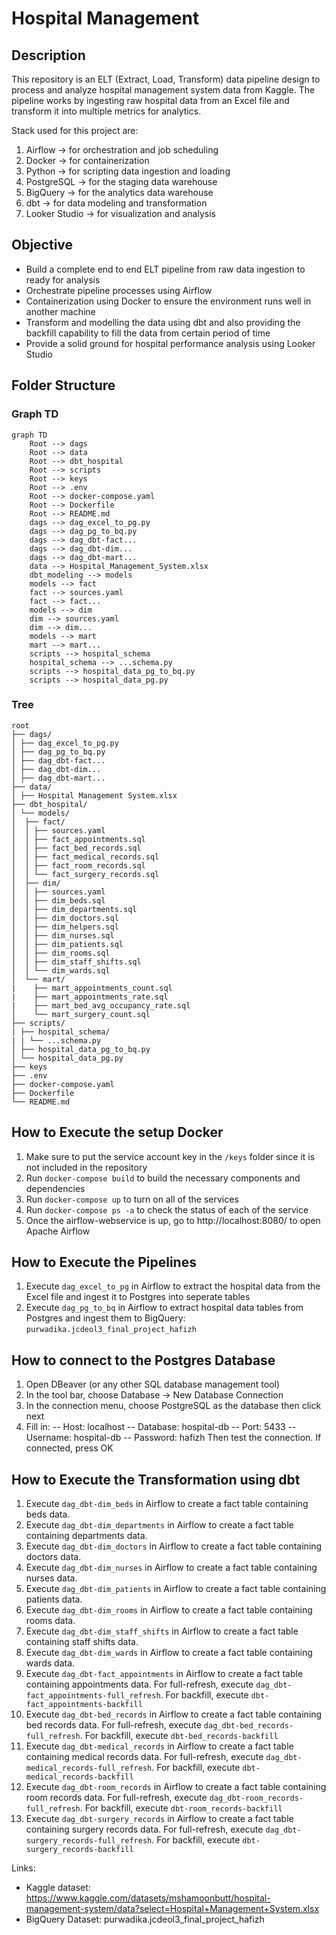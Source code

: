 # Hospital Management

## Description
This repository is an ELT (Extract, Load, Transform) data pipeline design to process and analyze hospital management system data from Kaggle. The pipeline works by ingesting raw hospital data from an Excel file and transform it into multiple metrics for analytics. 

Stack used for this project are:
1. Airflow -> for orchestration and job scheduling
2. Docker -> for containerization
3. Python -> for scripting data ingestion and loading
4. PostgreSQL -> for the staging data warehouse
5. BigQuery -> for the analytics data warehouse
6. dbt -> for data modeling and transformation
7. Looker Studio -> for visualization and analysis

## Objective
- Build a complete end to end ELT pipeline from raw data ingestion to ready for analysis
- Orchestrate pipeline processes using Airflow
- Containerization using Docker to ensure the environment runs well in another machine
- Transform and modelling the data using dbt and also providing the backfill capability to fill the data from certain period of time
- Provide a solid ground for hospital performance analysis using Looker Studio

## Folder Structure
### Graph TD
```mermaid
graph TD
    Root --> dags
    Root --> data
    Root --> dbt_hospital
    Root --> scripts
    Root --> keys
    Root --> .env
    Root --> docker-compose.yaml
    Root --> Dockerfile
    Root --> README.md
    dags --> dag_excel_to_pg.py
    dags --> dag_pg_to_bq.py
    dags --> dag_dbt-fact...
    dags --> dag_dbt-dim...
    dags --> dag_dbt-mart...
    data --> Hospital_Management_System.xlsx
    dbt_modeling --> models
    models --> fact
    fact --> sources.yaml
    fact --> fact...
    models --> dim
    dim --> sources.yaml
    dim --> dim...
    models --> mart
    mart --> mart...
    scripts --> hospital_schema
    hospital_schema --> ...schema.py
    scripts --> hospital_data_pg_to_bq.py
    scripts --> hospital_data_pg.py
```
### Tree
```
root
├── dags/
│ ├── dag_excel_to_pg.py
│ ├── dag_pg_to_bq.py
│ ├── dag_dbt-fact...
│ ├── dag_dbt-dim...
│ ├── dag_dbt-mart...
├── data/
│ ├── Hospital Management System.xlsx
├── dbt_hospital/
│ └── models/
│  ├── fact/
│  │ ├── sources.yaml
│  │ ├── fact_appointments.sql
│  │ ├── fact_bed_records.sql
│  │ ├── fact_medical_records.sql
│  │ ├── fact_room_records.sql
│  │ └── fact_surgery_records.sql
│  ├── dim/
│  │ ├── sources.yaml
│  │ ├── dim_beds.sql
│  │ ├── dim_departments.sql
│  │ ├── dim_doctors.sql
│  │ ├── dim_helpers.sql
│  │ ├── dim_nurses.sql
│  │ ├── dim_patients.sql
│  │ ├── dim_rooms.sql
│  │ ├── dim_staff_shifts.sql
│  │ └── dim_wards.sql
│  └── mart/
|    ├── mart_appointments_count.sql
|    ├── mart_appointments_rate.sql
|    ├── mart_bed_avg_occupancy_rate.sql
│    └── mart_surgery_count.sql
├── scripts/
| ├── hospital_schema/
| | └── ...schema.py
│ ├── hospital_data_pg_to_bq.py
│ └── hospital_data_pg.py
├── keys
├── .env
├── docker-compose.yaml
├── Dockerfile
└── README.md
```

## How to Execute the setup Docker
1. Make sure to put the service account key in the `/keys` folder since it is not included in the repository
2. Run `docker-compose build` to build the necessary components and dependencies
3. Run `docker-compose up` to turn on all of the services
4. Run `docker-compose ps -a` to check the status of each of the service
5. Once the airflow-webservice is up, go to http://localhost:8080/ to open Apache Airflow

## How to Execute the Pipelines
1. Execute `dag_excel_to_pg` in Airflow to extract the hospital data from the Excel file and ingest it to Postgres into seperate tables
2. Execute `dag_pg_to_bq` in Airflow to extract hospital data tables from Postgres and ingest them to BigQuery: `purwadika.jcdeol3_final_project_hafizh`

## How to connect to the Postgres Database
1. Open DBeaver (or any other SQL database management tool)
2. In the tool bar, choose Database -> New Database Connection
3. In the connection menu, choose PostgreSQL as the database then click next
4. Fill in:
-- Host: localhost
-- Database: hospital-db
-- Port: 5433
-- Username: hospital-db
-- Password: hafizh
    Then test the connection. If connected, press OK

## How to Execute the Transformation using dbt
1. Execute `dag_dbt-dim_beds` in Airflow to create a fact table containing beds data. 
2. Execute `dag_dbt-dim_departments` in Airflow to create a fact table containing departments data. 
3. Execute `dag_dbt-dim_doctors` in Airflow to create a fact table containing doctors data. 
4. Execute `dag_dbt-dim_nurses` in Airflow to create a fact table containing nurses data. 
5. Execute `dag_dbt-dim_patients` in Airflow to create a fact table containing patients data. 
6. Execute `dag_dbt-dim_rooms` in Airflow to create a fact table containing rooms data. 
7. Execute `dag_dbt-dim_staff_shifts` in Airflow to create a fact table containing staff shifts data. 
8. Execute `dag_dbt-dim_wards` in Airflow to create a fact table containing wards data. 
10. Execute `dag_dbt-fact_appointments` in Airflow to create a fact table containing appointments data. For full-refresh, execute `dag_dbt-fact_appointments-full_refresh`. For backfill, execute `dbt-fact_appointments-backfill`
11. Execute `dag_dbt-bed_records` in Airflow to create a fact table containing bed records data. For full-refresh, execute `dag_dbt-bed_records-full_refresh`. For backfill, execute `dbt-bed_records-backfill`
12. Execute `dag_dbt-medical_records` in Airflow to create a fact table containing medical records data. For full-refresh, execute `dag_dbt-medical_records-full_refresh`. For backfill, execute `dbt-medical_records-backfill`
13. Execute `dag_dbt-room_records` in Airflow to create a fact table containing room records data. For full-refresh, execute `dag_dbt-room_records-full_refresh`. For backfill, execute `dbt-room_records-backfill`
14. Execute `dag_dbt-surgery_records` in Airflow to create a fact table containing surgery records data. For full-refresh, execute `dag_dbt-surgery_records-full_refresh`. For backfill, execute `dbt-surgery_records-backfill`

Links:
- Kaggle dataset: https://www.kaggle.com/datasets/mshamoonbutt/hospital-management-system/data?select=Hospital+Management+System.xlsx
- BigQuery Dataset: purwadika.jcdeol3_final_project_hafizh